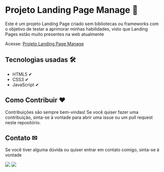 <h1>Projeto Landing Page Manage 🔗</h1>
<p>Este é um projeto Landing Page criado sem bibliotecas ou frameworks com o objetivo de testar a aprimorar minhas habilidades, visto que Landing Pages estão muito presentes na web atualmente</p>
<p>Acesse: <a href="https://galdinogabriel.github.io/landing-page-manage/">Projeto Landing Page Manage</a></p>

<h2>Tecnologias usadas 🛠</h2>
<ul>
<li>HTML5 ✔</li>
<li>CSS3 ✔</li>
<li>JavaScript ✔</li>
</ul>

<h2>Como Contribuir ❤</h2>
Contribuições são sempre bem-vindas! Se você quiser fazer uma contribuição, sinta-se à vontade para abrir uma issue ou um pull request neste repositório.

<h2>Contato ✉</h2>
<p>Se você tiver alguma dúvida ou quiser entrar em contato comigo, sinta-se à vontade</p>
<div> 
     <a href="https://www.linkedin.com/in/gabriel-galdino1/" target="_blank"><img src="https://img.shields.io/badge/LinkedIn-0077B5?style=for-the-badge&logo=linkedin&logoColor=white" target="_blank"></a> 
  <a href = "mailto:matosgabriel017@gmail.com"><img src="https://img.shields.io/badge/Gmail-D14836?style=for-the-badge&logo=gmail&logoColor=white" target="_blank"></a>
</div>

